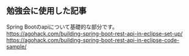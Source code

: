 ## 勉強会に使用した記事
Spring Bootのapiについて基礎的な部分です。<br>
https://agohack.com/building-spring-boot-rest-api-in-eclipse-set-up/<br>
https://agohack.com/building-spring-boot-rest-api-in-eclipse-code-sample/<br>
